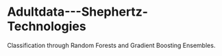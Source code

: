# Adultdata---Shephertz-Technologies
Classification through Random Forests and Gradient Boosting Ensembles.
